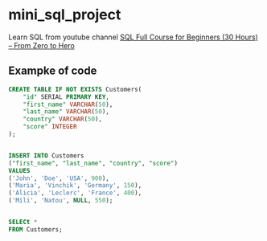 # mini_sql_project

Learn SQL from youtube channel
[SQL Full Course for Beginners (30 Hours) – From Zero to Hero](https://www.youtube.com/watch?v=SSKVgrwhzus)

## Exampke of code

``` SQL
CREATE TABLE IF NOT EXISTS Customers(
    "id" SERIAL PRIMARY KEY,
    "first_name" VARCHAR(50),
    "last_name" VARCHAR(50),
    "country" VARCHAR(50),
    "score" INTEGER
);


INSERT INTO Customers
("first_name", "last_name", "country", "score")
VALUES
('John', 'Doe', 'USA', 900),
('Maria', 'Vinchik', 'Germany', 150),
('Alicia', 'Leclerc', 'France', 400),
('Mili', 'Natou', NULL, 550);


SELECt *
FROM Customers;
```